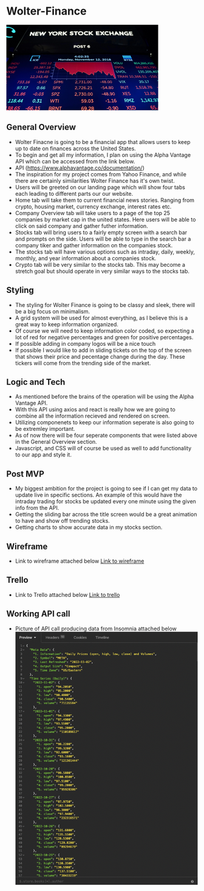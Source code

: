 # Wolter-Finance

<img alt="NYSE" width="400px" src="./Assets/NYSE STOCKMARKET.jpg" />

## General Overview

- Wolter Finacne is going to be a financial app that allows users to keep up to date on finances across the United States.
- To begin and get all my information, I plan on using the Alpha Vantage API which can be accessed from the link below.
- API (https://www.alphavantage.co/documentation/)
- The inspiration for my project comes from Yahoo Finance, and while there are certainly similarities Wolter Finance has it's own twist.
- Users will be greeted on our landing page which will show four tabs each leading to different parts our our website.
- Home tab will take them to current financial news stories. Ranging from crypto, housing market, currency exchange, interest rates etc.
- Company Overview tab will take users to a page of the top 25 companies by market cap in the united states. Here users will be able to click on said company and gather futher information.
- Stocks tab will bring users to a fairly empty screen with a search bar and prompts on the side. Users will be able to type in the search bar a company tiker and gather information on the companies stock.
- The stocks tab will have various options such as intraday, daily, weekly, monthly, and year information about a companies stock.
- Crypto tab will be very similar to the stocks tab. This may become a stretch goal but should operate in very similar ways to the stocks tab.

## Styling

- The styling for Wolter Finance is going to be classy and sleek, there will be a big focus on minimalism.
- A grid system will be used for almost everything, as I believe this is a great way to keep information organized.
- Of course we will need to keep information color coded, so expecting a lot of red for negative percentages and green for positive percentages.
- If possible adding in company logos will be a nice touch
- If possible I would like to add in sliding tickets on the top of the screen that shows their price and pecentage change during the day. These tickers will come from the trending side of the market.

## Logic and Tech

- As mentioned before the brains of the operation will be using the Alpha Vantage API.
- With this API using axios and react is really how we are going to combine all the information recieved and rendered on screen.
- Utilizing componenets to keep our information seperate is also going to be extremley important.
- As of now there will be four seperate components that were listed above in the General Overview section.
- Javascript, and CSS will of course be used as well to add functionality to our app and style it.

## Post MVP

- My biggest ambition for the project is going to see if I can get my data to update live in specific sections. An example of this would have the intraday trading for stocks be updated every one minute using the given info from the API.
- Getting the sliding bar across the title screen would be a great animation to have and show off trending stocks.
- Getting charts to show accurate data in my stocks section.

## Wireframe

- Link to wireframe attached below
  [Link to wireframe](https://wireframe.cc/Iy8dou)

## Trello

- Link to Trello attached below
  [Link to trello](https://trello.com/b/17KqBuWN/project2)

## Working API call

- Picture of API call producing data from Insomnia attached below
  <img alt="Assets" width="500px" src="./Assets/API.png" />
